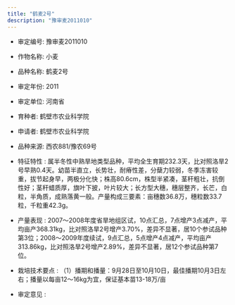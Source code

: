 ```yaml
---
title: "鹤麦2号"
description: "豫审麦2011010"
---
```

* 审定编号:  豫审麦2011010

*  作物名称:  小麦

*  品种名称:  鹤麦2号

*  审定年份:  2011

*  审定单位:  河南省

* 育种者:  鹤壁市农业科学院

*  申请者:  鹤壁市农业科学院

*  品种来源:  西农881/豫农69号

*  特征特性 : 
属半冬性中熟旱地类型品种，平均全生育期232.3天，比对照洛旱2号早熟0.4天。幼苗半直立，长势壮，耐瘠性差，分蘖力较弱，冬季冻害较重，拔节起身早，两极分化快；株高80.6cm，株型半紧凑，茎秆粗壮，抗倒性好；茎秆蜡质厚，旗叶下披，叶片较大；长方型大穗，穗层整齐，长芒，白粒，半角质，成熟落黄一般。产量构成三要素：亩穗数36.8万，穗粒数33.7粒，千粒重42.3g。
 
*  产量表现 : 
2007～2008年度省旱地组区试，10点汇总，7点增产3点减产，平均亩产368.31kg，比对照洛旱2号增产3.70%，差异不显著，居10个参试品种第3位；2008～2009年度续试，9点汇总，5点增产4点减产，平均亩产313.86kg，比对照洛旱2号增产2.89%，差异不显著，居12个参试品种第7位。

*  栽培技术要点 : 
（1）播期和播量：9月28日至10月10日，最佳播期10月3日左右；播量以每亩12～16kg为宜，保证基本苗13-18万/亩

*  审定意见 : 

